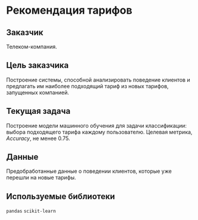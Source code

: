 # Рекомендация тарифов

## Заказчик

Телеком-компания.

## Цель заказчика

Построение системы, способной анализировать поведение клиентов и предлагать им наиболее подходящий тариф из новых тарифов, запущенных компанией.

## Текущая задача

Построение модели машинного обучения для задачи классификации: выбора подходящего тарифа каждому пользователю. 
Целевая метрика, *Accuracy*, не менее 0.75.

## Данные

Предобработанные данные о поведении клиентов, которые уже перешли на новые тарифы.

## Используемые библиотеки

`pandas` `scikit-learn`

